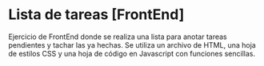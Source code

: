 # Lista de tareas [FrontEnd]

Ejercicio de FrontEnd donde se realiza una lista para anotar tareas pendientes y tachar las ya hechas. Se utiliza un archivo de HTML, una hoja de estilos CSS y una hoja de código en Javascript con funciones sencillas.

